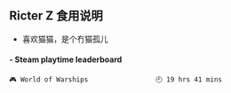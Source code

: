 ## Ricter Z 食用说明
- 喜欢猫猫，是个冇猫孤儿

<!-- steam-box start -->
#### - Steam playtime leaderboard
```text
🎮 World of Warships                 🕘 19 hrs 41 mins
```
<!-- Powered by https://github.com/YouEclipse/steam-box . -->
<!-- steam-box end -->
